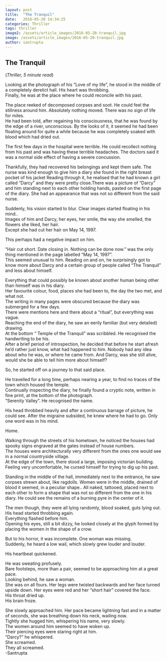 ```yaml
---
layout: post
title:  "The Tranquil"
date:   2016-05-20 14:34:25
categories: Thriller
tags: thriller
image2: /assets/article_images/2016-05-20-tranquil.jpg
image: /assets/article_images/2016-05-20-tranquil.jpg
author: santrupta
---
```

<h2>The Tranquil</h2>
(<i>Thriller, 5 minute read</i>)
<p>Looking at the photograph of his “Love of my life”, he stood in the middle of a completely derelict hall. His heart was throbbing.<br>
Finally, he was at the place where he could reconcile with his past. </p>
<p>The place reeked of decomposed corpses and soot. He could feel the stillness around him. Absolutely nothing moved. There was no sign of life for miles.<br>
He had been told, after regaining his consciousness, that he was found by the edge of a river, unconscious. By the looks of it, it seemed he had been floating around for quite a while because he was completely soaked with blood which had dried out.</p>
<p>The first few days in the hospital were terrible. He could recollect nothing from his past and was having these terrible headaches. The doctors said it was a normal side effect of having a severe concussion.</p>
<p>Thankfully, they had recovered his belongings and kept them safe. The nurse was kind enough to give him a diary she found in the right breast pocket of his jacket
Reading through it, he realised that he had known a girl called “Darcy” and they were pretty close.There was a picture of “Darcy” and him standing next to each other holding hands, pasted on the first page of the diary. She had an appearance that was not so different from the said nurse.</p>
<p>Suddenly, his vision started to blur. Clear images started floating in his mind.. <br>
Images of him and Darcy, her eyes, her smile, the way she smelled, the flowers she liked, her hair.<br>
Except she had cut her hair on May 14, 1997. </p>
<p>This perhaps had a negative impact on him. </p>
<p>“Hair cut short. Date closing in. Nothing can be done now.” was the only thing mentioned in the page labelled “May 14, 1997”. <br>
This seemed unusual to him. Reading on and on, he surprisingly got to know more about Darcy and a certain group of people called “The Tranquil” and less about himself.</p>
<p>Everything that could possibly be known about another human being other than himself was in his diary. <br>
Her favourite colour, food, places she had been to, the day the two met, and what not.<br>
The writing in many pages were obscured because the diary was submerged for a few days. <br>
There were mentions here and there about a “ritual”, but everything was vague. <br>
Reaching the end of the diary, he saw an eerily familiar (but very detailed) drawing.<br>
At the bottom “ Temple of the Tranquil” was scribbled. He recognised the handwriting to be his.<br>
After a brief period of introspection, he decided that before he start afresh he’d rather just know, what had happened to him. Nobody had any idea about who he was, or where he came from. And Darcy, was she still alive, would she be able to tell him more about himself? </p>
<p>So, he started off on a journey to that said place.</p> 
<p>He travelled for a long time, perhaps nearing a year, to find no traces of the town which housed the temple. <br>
Continually inspecting the diary, he finally found a cryptic note, written in fine print, at the bottom of the photograph.<br>
“Serenity Valley”. He recognised the name. </p>
<p>His head throbbed heavily and after a continuous barrage of picture, he could see. After the migraine subsided, he knew where he had to go. 
Only one word was in his mind.</p>
<p>Home.</p>
<p>Walking through the streets of his hometown, he noticed the houses had spooky signs engraved at the gates instead of house numbers.<br>
The houses were architecturally very different from the ones one would see in a normal countryside village. <br>
At the edge of the town, there stood a large, imposing victorian building.<br>
Feeling very uncomfortable, he cursed himself for trying to dig up his past.</p>
<p>Standing in the middle of the hall, immediately next to the entrance, he saw corpses strewn about, like ragdolls. Women were in the middle, drained of blood it seemed, in a peculiar shape.. All naked, tattooed, placed next to each other to form a shape that was not so different from the one in his diary. He could see the remains of a burning pyre in the center of it.</p>
<p>The men though, they were all lying randomly, blood soaked, guts lying out.<br>
His head started throbbing again.<br>
Everything flashed before him.<br>
Opening his eyes, still a bit dizzy, he looked closely at the glyph formed by placing the women in the shape of a crow.</p>
<p>But to his horror, it was incomplete. One woman was missing.<br>
Suddenly, he heard a low wail, which slowly grew louder and louder.</p>
<p>His heartbeat quickened. </p>
<p>He was sweating profusely.<br>
Bare footsteps, more than a pair, seemed to be approaching him at a great pace.<br>
Looking behind, he saw a woman.<br>
She was on all fours. Her legs were twisted backwards and her face turned upside down. Her eyes were red and her “short hair” covered the face.<br>
His throat dried up.<br>
His brain froze. </p>
<p>She slowly approached him. Her pace became lightning fast and in a matter of seconds, she was breathing down his neck, wailing now.<br>
Tightly she hugged him, whispering his name, very slowly.<br>
The women around him seemed to have woken up.<br>
Their piercing eyes were staring right at him.<br>
“Darcy?” he whispered. <br>
She screamed.<br>
They all screamed.<br>
-Santrupta</p>